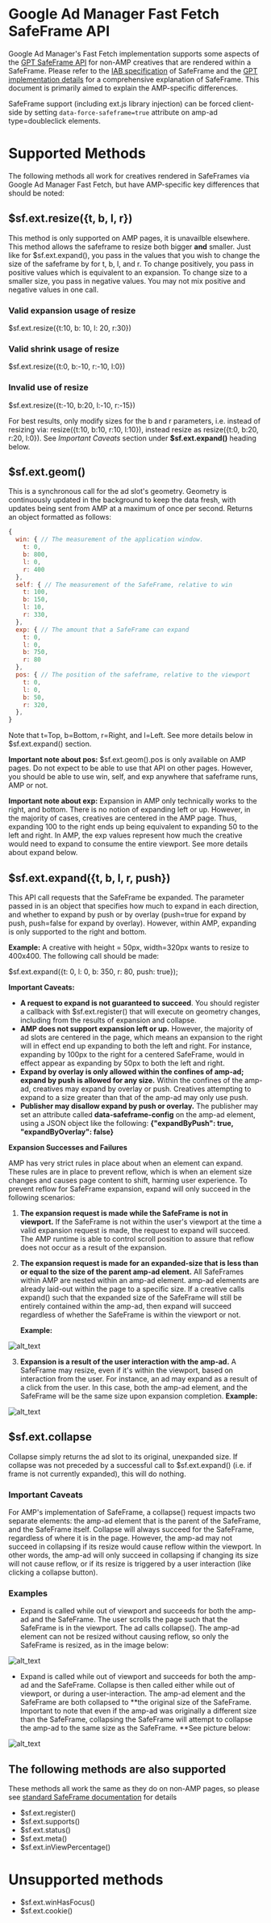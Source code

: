 # Google Ad Manager Fast Fetch SafeFrame API

Google Ad Manager's Fast Fetch implementation supports some aspects of the [GPT SafeFrame API](https://support.google.com/dfp_premium/answer/6023110) for non-AMP creatives that are rendered within a SafeFrame. Please refer to the [IAB specification](https://www.iab.com/wp-content/uploads/2014/08/SafeFrames_v1.1_final.pdf) of SafeFrame and the [GPT implementation details](https://support.google.com/dfp_premium/answer/6023110) for a comprehensive explanation of SafeFrame. This document is primarily aimed to explain the AMP-specific differences.

SafeFrame support (including ext.js library injection) can be forced client-side by setting `data-force-safeframe=true` attribute on amp-ad type=doubleclick elements.

# Supported Methods

The following methods all work for creatives rendered in SafeFrames via Google Ad Manager Fast Fetch, but have AMP-specific key differences that should be noted:

## \$sf.ext.resize({t, b, l, r})

This method is only supported on AMP pages, it is unavailble elsewhere. This method allows the safeframe to resize both bigger **and** smaller. Just like for \$sf.ext.expand(), you pass in the values that you wish to change the size of the safeframe by for t, b, l, and r. To change positively, you pass in positive values which is equivalent to an expansion. To change size to a smaller size, you pass in negative values. You may not mix positive and negative values in one call.

### Valid expansion usage of resize

\$sf.ext.resize({t:10, b: 10, l: 20, r:30})

### Valid shrink usage of resize

\$sf.ext.resize({t:0, b:-10, r:-10, l:0})

### Invalid use of resize

\$sf.ext.resize({t:-10, b:20, l:-10, r:-15})

For best results, only modify sizes for the b and r parameters, i.e. instead of resizing via: resize({t:10, b:10, r:10, l:10}), instead resize as resize({t:0, b:20, r:20, l:0}). See _Important Caveats_ section under **\$sf.ext.expand()** heading below.

## \$sf.ext.geom()

This is a synchronous call for the ad slot's geometry. Geometry is continuously updated in the background to keep the data fresh, with updates being sent from AMP at a maximum of once per second. Returns an object formatted as follows:

```js
{
  win: { // The measurement of the application window.
    t: 0,
    b: 800,
    l: 0,
    r: 400
  },
  self: { // The measurement of the SafeFrame, relative to win
    t: 100,
    b: 150,
    l: 10,
    r: 330,
  },
  exp: { // The amount that a SafeFrame can expand
    t: 0,
    l: 0,
    b: 750,
    r: 80
  },
  pos: { // The position of the safeframe, relative to the viewport
    t: 0,
    l: 0,
    b: 50,
    r: 320,
  },
}
```

Note that t=Top, b=Bottom, r=Right, and l=Left. See more details below in \$sf.ext.expand() section.

**Important note about pos:** \$sf.ext.geom().pos is only available on AMP pages. Do not expect to be able to use that API on other pages. However, you should be able to use win, self, and exp anywhere that safeframe runs, AMP or not.

**Important note about exp:** Expansion in AMP only technically works to the right, and bottom. There is no notion of expanding left or up. However, in the majority of cases, creatives are centered in the AMP page. Thus, expanding 100 to the right ends up being equivalent to expanding 50 to the left and right. In AMP, the exp values represent how much the creative would need to expand to consume the entire viewport. See more details about expand below.

## \$sf.ext.expand({t, b, l, r, push})

This API call requests that the SafeFrame be expanded. The parameter passed in is an object that specifies how much to expand in each direction, and whether to expand by push or by overlay (push=true for expand by push, push=false for expand by overlay). However, within AMP, expanding is only supported to the right and bottom.

**Example:** A creative with height = 50px, width=320px wants to resize to 400x400. The following call should be made:

\$sf.ext.expand({t: 0, l: 0, b: 350, r: 80, push: true});

**Important Caveats:**

- **A request to expand is not guaranteed to succeed**. You should register a callback with \$sf.ext.register() that will execute on geometry changes, including from the results of expansion and collapse.
- **AMP does not support expansion left or up.** However, the majority of ad slots are centered in the page, which means an expansion to the right will in effect end up expanding to both the left and right. For instance, expanding by 100px to the right for a centered SafeFrame, would in effect appear as expanding by 50px to both the left and right.
- **Expand by overlay is only allowed within the confines of amp-ad; expand by push is allowed for any size.** Within the confines of the amp-ad, creatives may expand by overlay or push. Creatives attempting to expand to a size greater than that of the amp-ad may only use push.
- **Publisher may disallow expand by push or overlay.** The publisher may set an attribute called **data-safeframe-config** on the amp-ad element, using a JSON object like the following: **{"expandByPush": true, "expandByOverlay": false}**

**Expansion Successes and Failures**

AMP has very strict rules in place about when an element can expand. These rules are in place to prevent reflow, which is when an element size changes and causes page content to shift, harming user experience. To prevent reflow for SafeFrame expansion, expand will only succeed in the following scenarios:

1.  **The expansion request is made while the SafeFrame is not in viewport.** If the SafeFrame is not within the user's viewport at the time a valid expansion request is made, the request to expand will succeed. The AMP runtime is able to control scroll position to assure that reflow does not occur as a result of the expansion.
1.  **The expansion request is made for an expanded-size that is less than or equal to the size of the parent amp-ad element.** All SafeFrames within AMP are nested within an amp-ad element. amp-ad elements are already laid-out within the page to a specific size. If a creative calls expand() such that the expanded size of the SafeFrame will still be entirely contained within the amp-ad, then expand will succeed regardless of whether the SafeFrame is within the viewport or not.

    **Example:**

![alt_text](images/sf_example_1.png 'image_tooltip')

3. **Expansion is a result of the user interaction with the amp-ad.** A SafeFrame may resize, even if it's within the viewport, based on interaction from the user. For instance, an ad may expand as a result of a click from the user. In this case, both the amp-ad element, and the SafeFrame will be the same size upon expansion completion. **Example:**

![alt_text](images/sf_example_2.png 'image_tooltip')

## \$sf.ext.collapse

Collapse simply returns the ad slot to its original, unexpanded size. If collapse was not preceded by a successful call to \$sf.ext.expand() (i.e. if frame is not currently expanded), this will do nothing.

### Important Caveats

For AMP's implementation of SafeFrame, a collapse() request impacts two separate elements: the amp-ad element that is the parent of the SafeFrame, and the SafeFrame itself. Collapse will always succeed for the SafeFrame, regardless of where it is in the page. However, the amp-ad may not succeed in collapsing if its resize would cause reflow within the viewport. In other words, the amp-ad will only succeed in collapsing if changing its size will not cause reflow, or if its resize is triggered by a user interaction (like clicking a collapse button).

### Examples

- Expand is called while out of viewport and succeeds for both the amp-ad and the SafeFrame. The user scrolls the page such that the SafeFrame is in the viewport. The ad calls collapse(). The amp-ad element can not be resized without causing reflow, so only the SafeFrame is resized, as in the image below:

![alt_text](images/sf_example_3.png 'image_tooltip')

- Expand is called while out of viewport and succeeds for both the amp-ad and the SafeFrame. Collapse is then called either while out of viewport, or during a user-interaction. The amp-ad element and the SafeFrame are both collapsed to **the original size of the SafeFrame. Important to note that even if the amp-ad was originally a different size than the SafeFrame, collapsing the SafeFrame will attempt to collapse the amp-ad to the same size as the SafeFrame. **See picture below:

![alt_text](images/sf_example_4.png 'image_tooltip')

## The following methods are also supported

These methods all work the same as they do on non-AMP pages, so please see [standard SafeFrame documentation](https://www.iab.com/wp-content/uploads/2014/08/SafeFrames_v1.1_final.pdf) for details

- \$sf.ext.register()
- \$sf.ext.supports()
- \$sf.ext.status()
- \$sf.ext.meta()
- \$sf.ext.inViewPercentage()

# Unsupported methods

- \$sf.ext.winHasFocus()
- \$sf.ext.cookie()
